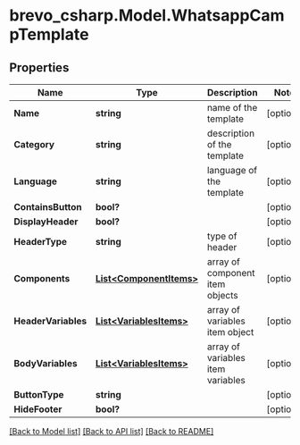 # brevo_csharp.Model.WhatsappCampTemplate
## Properties

Name | Type | Description | Notes
------------ | ------------- | ------------- | -------------
**Name** | **string** | name of the template | [optional] 
**Category** | **string** | description of the template | [optional] 
**Language** | **string** | language of the template | [optional] 
**ContainsButton** | **bool?** |  | [optional] 
**DisplayHeader** | **bool?** |  | [optional] 
**HeaderType** | **string** | type of header | [optional] 
**Components** | [**List&lt;ComponentItems&gt;**](ComponentItems.md) | array of component item objects | [optional] 
**HeaderVariables** | [**List&lt;VariablesItems&gt;**](VariablesItems.md) | array of variables item object | [optional] 
**BodyVariables** | [**List&lt;VariablesItems&gt;**](VariablesItems.md) | array of variables item variables | [optional] 
**ButtonType** | **string** |  | [optional] 
**HideFooter** | **bool?** |  | [optional] 

[[Back to Model list]](../README.md#documentation-for-models) [[Back to API list]](../README.md#documentation-for-api-endpoints) [[Back to README]](../README.md)

